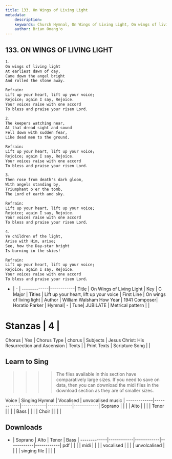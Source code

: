 ```yaml
---
title: 133. On Wings of Living Light
metadata:
    description: 
    keywords: Church Hymnal, On Wings of Living Light, On wings of living light, Lift up your heart, lift up your voice
    author: Brian Onang'o
---
```



## 133. ON WINGS OF LIVING LIGHT

```txt
1.
On wings of living light 
At earliest dawn of day, 
Came down the angel bright 
And rolled the stone away. 

Refrain:
Lift up your heart, lift up your voice; 
Rejoice; again I say, Rejoice. 
Your voices raise with one accord 
To bless and praise your risen Lord. 

2.
The keepers watching near, 
At that dread sight and sound 
Fell down with sudden fear, 
Like dead men to the ground. 

Refrain:
Lift up your heart, lift up your voice; 
Rejoice; again I say, Rejoice. 
Your voices raise with one accord 
To bless and praise your risen Lord. 

3.
Then rose from death's dark gloom, 
With angels standing by, 
Triumphant o'er the tomb, 
The Lord of earth and sky. 

Refrain:
Lift up your heart, lift up your voice; 
Rejoice; again I say, Rejoice. 
Your voices raise with one accord 
To bless and praise your risen Lord. 

4.
Ye children of the light, 
Arise with Him, arise; 
See, how the Day-star bright 
Is burning in the skies!

Refrain:
Lift up your heart, lift up your voice; 
Rejoice; again I say, Rejoice. 
Your voices raise with one accord 
To bless and praise your risen Lord. 

```

- |   -  |
-------------|------------|
Title | On Wings of Living Light |
Key | C Major |
Titles | Lift up your heart, lift up your voice |
First Line | On wings of living light |
Author | William Walsham How
Year | 1941
Composer| Horatio Parker |
Hymnal|  - |
Tune| JUBILATE |
Metrical pattern | |
# Stanzas | 4 |
Chorus | Yes |
Chorus Type | chorus |
Subjects | Jesus Christ: His Resurrection and Ascension |
Texts |  |
Print Texts | 
Scripture Song |  |
  
## Learn to Sing

>>>> The files available in this section have comparatively large sizes. If you need to save on data, then you can download the midi files in the download section as they are of smaller sizes.

Voice |  Singing Hymnal | Vocalised | unvocalised music |
-------------|------------|------------|------------|------------|
Soprano | | | |
Alto | | | |
Tenor | | | |
Bass | | | |
Choir | | | |

## Downloads

- |  Soprano | Alto | Tenor | Bass |
-------------|------------|------------|------------|------------|
pdf | | | |
midi | | | |
vocalised | | | |
unvolcalised | | | |
singing file | | | |
  